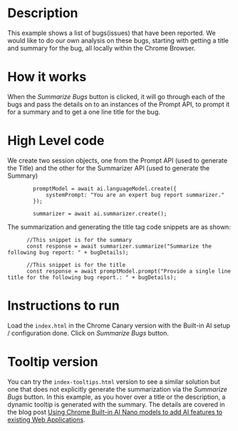 # Description
This example shows a list of bugs(issues) that have been reported. We would like to do our own analysis on these bugs, starting with getting a title and summary for the bug, all locally within the Chrome Browser.

# How it works
When the *Summarize Bugs* button is clicked, it will go through each of the bugs and pass the details on to an instances of the Prompt API, to prompt it for a summary and to get a one line title for the bug. 

# High Level code

We create two session objects, one from the Prompt API (used to generate the Title) and the other for the Summarizer API (used to generate the Summary)
```
        promptModel = await ai.languageModel.create({
            systemPrompt: "You are an expert bug report summarizer."
        });

        summarizer = await ai.summarizer.create();
```

The summarization and generating the title tag code snippets are as shown:
```
      //This snippet is for the summary
      const response = await summarizer.summarize("Summarize the following bug report: " + bugDetails);

      //This snippet is for the title
      const response = await promptModel.prompt("Provide a single line title for the following bug report.: " + bugDetails);

```

# Instructions to run
Load the `index.html` in the Chrome Canary version with the Built-in AI setup / configuration done. Click on *Summarize Bugs* button. 

# Tooltip version
You can try the `index-tooltips.html` version to see a similar solution but one that does not explicitly generate the summarization via the *Summarize Bugs* button. In this example, as you hover over a title or the description, a dynamic tooltip is generated with the summary. The details are covered in the blog post [Using Chrome Built-in AI Nano models to add AI features to existing Web Applications](https://iromin.medium.com/using-chrome-built-in-ai-nano-models-to-add-ai-features-to-existing-web-applications-e4abe712b26c). 
